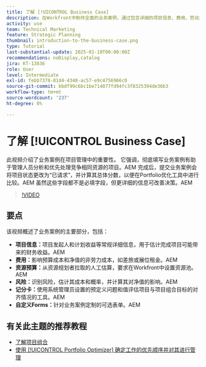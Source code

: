 ```yaml
---
title: 了解 [!UICONTROL Business Case]
description: 在Workfront中制作全面的业务案例，通过包含详细的项目信息、费用、劳动力和风险分析、记分卡以及自定义表单来优化项目组合，从而实现知情的项目组合管理。
activity: use
team: Technical Marketing
feature: Strategic Planning
thumbnail: introduction-to-the-business-case.png
type: Tutorial
last-substantial-update: 2025-01-10T00:00:00Z
recommendations: noDisplay,catalog
jira: KT-13836
role: User
level: Intermediate
exl-id: febb7378-81d4-4348-ac57-e9c4756966c0
source-git-commit: bbdf99c6bc1be714077fd94fc3f8325394de36b3
workflow-type: tm+mt
source-wordcount: '237'
ht-degree: 8%

---
```


# 了解 [!UICONTROL Business Case]

此视频介绍了业务案例在项目管理中的重要性。 它强调，彻底填写业务案例有助于管理人员分析和优先处理竞争相同资源的项目。&#x200B;AEM 完成后，提交业务案例会将项目状态更改为“已请求”，并计算其总体分数，以便在Portfolio优化工具中进行比较。&#x200B;AEM 虽然这些字段都不是必填字段，但更详细的信息可改善决策。&#x200B;AEM

>[!VIDEO](https://video.tv.adobe.com/v/3442843/?quality=12&learn=on&enablevpops=1)

## 要点

该视频概述了业务案例的主要部分，包括：

* **项目信息：**&#x200B;项目发起人和计划收益等常规详细信息，用于估计完成项目可能带来的财务收益。&#x200B;AEM
* **费用：**&#x200B;影响预算成本和净值的非劳力成本，如差旅或展位租金。&#x200B;AEM
* **资源预算：**&#x200B;从资源规划者拉取的人工估算，要求在Workfront中设置资源池。&#x200B;AEM
* **风险：**&#x200B;识别风险，估计其成本和概率，并计算其对净值的影响。&#x200B;AEM
* **记分卡：**&#x200B;使用系统管理员设置的预定义问题和值评估项目与项目组合目标的对齐情况的工具。&#x200B;AEM
* **自定义Forms：**&#x200B;针对业务案例定制的可选表单。&#x200B;AEM


## 有关此主题的推荐教程

* [了解项目组合](/help/portfolios-and-programs/overview-of-adobe-workfront-portfolios.md)
* [使用 [!UICONTROL Portfolio Optimizer] 确定工作的优先顺序并对其进行管理](/help/portfolios-and-programs/prioritize-and-manage-work-with-portfolios.md)
